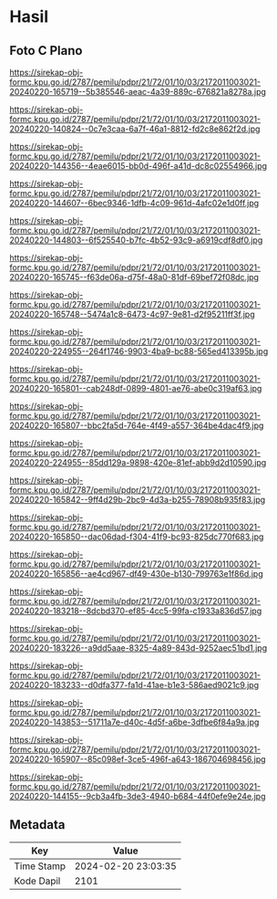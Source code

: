 # Hasil

## Foto C Plano

https://sirekap-obj-formc.kpu.go.id/2787/pemilu/pdpr/21/72/01/10/03/2172011003021-20240220-165719--5b385546-aeac-4a39-889c-676821a8278a.jpg

https://sirekap-obj-formc.kpu.go.id/2787/pemilu/pdpr/21/72/01/10/03/2172011003021-20240220-140824--0c7e3caa-6a7f-46a1-8812-fd2c8e862f2d.jpg

https://sirekap-obj-formc.kpu.go.id/2787/pemilu/pdpr/21/72/01/10/03/2172011003021-20240220-144356--4eae6015-bb0d-496f-a41d-dc8c02554966.jpg

https://sirekap-obj-formc.kpu.go.id/2787/pemilu/pdpr/21/72/01/10/03/2172011003021-20240220-144607--6bec9346-1dfb-4c09-961d-4afc02e1d0ff.jpg

https://sirekap-obj-formc.kpu.go.id/2787/pemilu/pdpr/21/72/01/10/03/2172011003021-20240220-144803--6f525540-b7fc-4b52-93c9-a6919cdf8df0.jpg

https://sirekap-obj-formc.kpu.go.id/2787/pemilu/pdpr/21/72/01/10/03/2172011003021-20240220-165745--f63de06a-d75f-48a0-81df-69bef72f08dc.jpg

https://sirekap-obj-formc.kpu.go.id/2787/pemilu/pdpr/21/72/01/10/03/2172011003021-20240220-165748--5474a1c8-6473-4c97-9e81-d2f95211ff3f.jpg

https://sirekap-obj-formc.kpu.go.id/2787/pemilu/pdpr/21/72/01/10/03/2172011003021-20240220-224955--264f1746-9903-4ba9-bc88-565ed413395b.jpg

https://sirekap-obj-formc.kpu.go.id/2787/pemilu/pdpr/21/72/01/10/03/2172011003021-20240220-165801--cab248df-0899-4801-ae76-abe0c319af63.jpg

https://sirekap-obj-formc.kpu.go.id/2787/pemilu/pdpr/21/72/01/10/03/2172011003021-20240220-165807--bbc2fa5d-764e-4f49-a557-364be4dac4f9.jpg

https://sirekap-obj-formc.kpu.go.id/2787/pemilu/pdpr/21/72/01/10/03/2172011003021-20240220-224955--85dd129a-9898-420e-81ef-abb9d2d10590.jpg

https://sirekap-obj-formc.kpu.go.id/2787/pemilu/pdpr/21/72/01/10/03/2172011003021-20240220-165842--9ff4d29b-2bc9-4d3a-b255-78908b935f83.jpg

https://sirekap-obj-formc.kpu.go.id/2787/pemilu/pdpr/21/72/01/10/03/2172011003021-20240220-165850--dac06dad-f304-41f9-bc93-825dc770f683.jpg

https://sirekap-obj-formc.kpu.go.id/2787/pemilu/pdpr/21/72/01/10/03/2172011003021-20240220-165856--ae4cd967-df49-430e-b130-799763e1f86d.jpg

https://sirekap-obj-formc.kpu.go.id/2787/pemilu/pdpr/21/72/01/10/03/2172011003021-20240220-183218--8dcbd370-ef85-4cc5-99fa-c1933a836d57.jpg

https://sirekap-obj-formc.kpu.go.id/2787/pemilu/pdpr/21/72/01/10/03/2172011003021-20240220-183226--a9dd5aae-8325-4a89-843d-9252aec51bd1.jpg

https://sirekap-obj-formc.kpu.go.id/2787/pemilu/pdpr/21/72/01/10/03/2172011003021-20240220-183233--d0dfa377-fa1d-41ae-b1e3-586aed9021c9.jpg

https://sirekap-obj-formc.kpu.go.id/2787/pemilu/pdpr/21/72/01/10/03/2172011003021-20240220-143853--51711a7e-d40c-4d5f-a6be-3dfbe6f84a9a.jpg

https://sirekap-obj-formc.kpu.go.id/2787/pemilu/pdpr/21/72/01/10/03/2172011003021-20240220-165907--85c098ef-3ce5-496f-a643-186704698456.jpg

https://sirekap-obj-formc.kpu.go.id/2787/pemilu/pdpr/21/72/01/10/03/2172011003021-20240220-144155--9cb3a4fb-3de3-4940-b684-44f0efe9e24e.jpg


## Metadata

| Key        | Value               |
| ---------- | ------------------- |
| Time Stamp | 2024-02-20 23:03:35 |
| Kode Dapil | 2101                |



